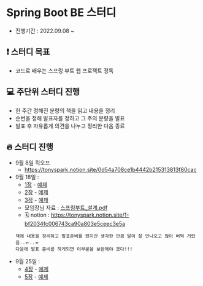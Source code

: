 # Spring Boot BE 스터디
+ 진행기간 : 2022.09.08 ~

## ❗️ 스터디 목표
+ 코드로 배우는 스프링 부트 웹 프로젝트 정독

## 💻 주단위 스터디 진행
+ 한 주간 정해진 분량의 책을 읽고 내용을 정리
+ 순번을 정해 발표자를 정하고 그 주의 분량을 발표
+ 발표 후 자유롭게 의견을 나누고 정리한 다음 종료

## 🔥 스터디 진행
+ 9월 8일 킥오프
  + https://tonyspark.notion.site/0d54a708ce1b4442b215313813f80cac
+ 9월 18일 : 
  + [1장](./week1/chapter01/Chapter01.md) - [예제](https://github.com/WooDolpa/springboot-study)
  + [2장](./week1/chapter02/Chapter02.md) - [예제](https://github.com/WooDolpa/spring-boot-chapter02)
  + [3장](./week1/chapter03/Chapter03.md) - [예제](https://github.com/WooDolpa/spring-boot-chapter03)
  + 모임장님 자료 : [스프링부트_설계.pdf](./week1/chapter01/file/springBootArchitecture.pdf)
  + 🗓 notion : https://tonyspark.notion.site/1-bf2034fc006743ca90a803e5ceec3e5a
  ```
  책에 내용을 정리하고 발표준비를 했지만 생각한 만큼 말이 잘 안나오고 많이 버벅 거렸음..ㅠ..ㅠ
  다음에 발표 준비를 하게되면 이부분을 보완해야 겠다!!!
  ```
+ 9월 25일 :
  + [4장](./week2/chapter04/Chapter04.md) - [예제](https://github.com/WooDolpa/spring-boot-chapter04)
  + [5장](./week2/chapter05/Chapter05.md) - [예제](https://github.com/WooDolpa/spring-boot-chapter05)